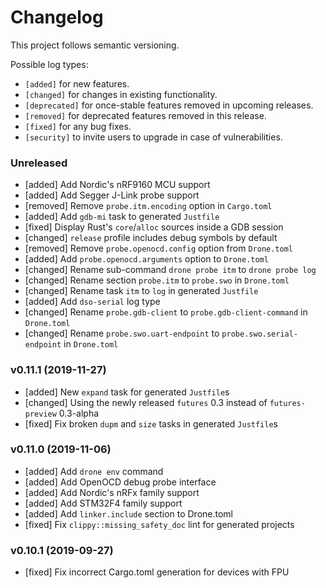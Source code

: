 # Changelog

This project follows semantic versioning.

Possible log types:

- `[added]` for new features.
- `[changed]` for changes in existing functionality.
- `[deprecated]` for once-stable features removed in upcoming releases.
- `[removed]` for deprecated features removed in this release.
- `[fixed]` for any bug fixes.
- `[security]` to invite users to upgrade in case of vulnerabilities.

### Unreleased

- [added] Add Nordic's nRF9160 MCU support
- [added] Add Segger J-Link probe support
- [removed] Remove `probe.itm.encoding` option in `Cargo.toml`
- [added] Add `gdb-mi` task to generated `Justfile`
- [fixed] Display Rust's `core`/`alloc` sources inside a GDB session
- [changed] `release` profile includes debug symbols by default
- [removed] Remove `probe.openocd.config` option from `Drone.toml`
- [added] Add `probe.openocd.arguments` option to `Drone.toml`
- [changed] Rename sub-command `drone probe itm` to `drone probe log`
- [changed] Rename section `probe.itm` to `probe.swo` in `Drone.toml`
- [changed] Rename task `itm` to `log` in generated `Justfile`
- [added] Add `dso-serial` log type
- [changed] Rename `probe.gdb-client` to `probe.gdb-client-command` in
  `Drone.toml`
- [changed] Rename `probe.swo.uart-endpoint` to `probe.swo.serial-endpoint` in
  `Drone.toml`

### v0.11.1 (2019-11-27)

- [added] New `expand` task for generated `Justfile`s
- [changed] Using the newly released `futures` 0.3 instead of `futures-preview`
  0.3-alpha
- [fixed] Fix broken `dupm` and `size` tasks in generated `Justfile`s

### v0.11.0 (2019-11-06)

- [added] Add `drone env` command
- [added] Add OpenOCD debug probe interface
- [added] Add Nordic's nRFx family support
- [added] Add STM32F4 family support
- [added] Add `linker.include` section to Drone.toml
- [fixed] Fix `clippy::missing_safety_doc` lint for generated projects

### v0.10.1 (2019-09-27)

- [fixed] Fix incorrect Cargo.toml generation for devices with FPU
